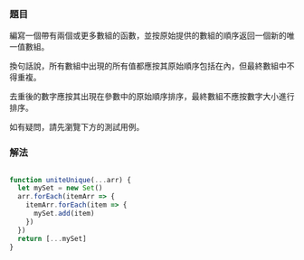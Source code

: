 ### 題目

編寫一個帶有兩個或更多數組的函數，並按原始提供的數組的順序返回一個新的唯一值數組。

換句話說，所有數組中出現的所有值都應按其原始順序包括在內，但最終數組中不得重複。

去重後的數字應按其出現在參數中的原始順序排序，最終數組不應按數字大小進行排序。

如有疑問，請先瀏覽下方的測試用例。

### 解法

```js

function uniteUnique(...arr) {
  let mySet = new Set()
  arr.forEach(itemArr => {
    itemArr.forEach(item => {
      mySet.add(item)
    })
  })
  return [...mySet]
}

```
